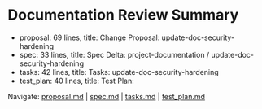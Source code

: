 # Documentation Review Summary

- proposal: 69 lines, title: Change Proposal: update-doc-security-hardening
- spec: 33 lines, title: Spec Delta: project-documentation / update-doc-security-hardening
- tasks: 42 lines, title: Tasks: update-doc-security-hardening
- test_plan: 40 lines, title: Test Plan:

Navigate: [proposal.md](./proposal.md) | [spec.md](./spec.md) | [tasks.md](./tasks.md) | [test_plan.md](./test_plan.md)
